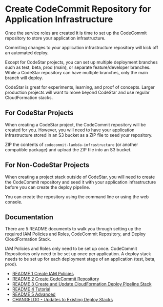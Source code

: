 # Create CodeCommit Repository for Application Infrastructure

Once the service roles are created it is time to set up the CodeCommit repository to store your application infrastructure.

Commiting changes to your application infrastructure repository will kick off an automated deploy.

Except for CodeStar projects, you can set up multiple deployment branches such as test, beta, prod (main), or separate feature/developer branches. While a CodeStar repository can have multiple branches, only the main branch will deploy.

CodeStar is great for experiments, learning, and proof of concepts. Larger production projects will want to move beyond CodeStar and use regular CloudFormation stacks.

## For CodeStar Projects

When creating a CodeStar project, the CodeCommit repository will be created for you. However, you will need to have your application infrastructure stored in an S3 bucket as a ZIP file to seed your repository.

ZIP the contents of `codecommit-lambda-infrastructure` (or another compatible package) and upload the ZIP file into an S3 bucket.

## For Non-CodeStar Projects

When creating a project stack outside of CodeStar, you will need to create the CodeCommit repository and seed it with your application infrastructure before you can create the deploy pipeline.

You can create the repository using the command line or using the web console.

## Documentation

There are 5 README documents to walk you through setting up the required IAM Policies and Roles, CodeCommit Repository, and Deploy CloudFormation Stack. 

IAM Policies and Roles only need to be set up once. CodeCommit Repositories only need to be set up once per application. A deploy stack needs to be set up for each deployment stage of an application (test, beta, prod).

- [README 1 Create IAM Policies](README-1-IAM-Policies.md)
- [README 2 Create CodeCommit Repository](README-2-CodeCommit-Repository.md)
- [README 3 Create and Update CloudFormation Deploy Pipeline Stack](README-3-CloudFormation-Deploy-Stack.md)
- [README 4 Tutorial](README-4-Tutorial.md)
- [README 5 Advanced](README-5-Advanced.md)
- [CHANGELOG - Updates to Existing Deploy Stacks](CHANGELOG.md)
